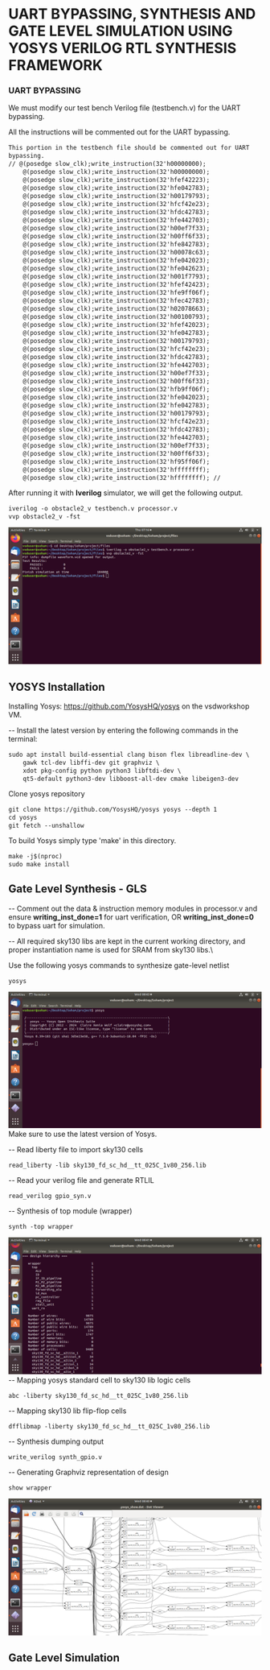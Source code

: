 # UART BYPASSING, SYNTHESIS AND GATE LEVEL SIMULATION USING YOSYS VERILOG RTL SYNTHESIS FRAMEWORK #

### UART BYPASSING ###

We must modify our test bench Verilog file (testbench.v) for the UART bypassing.

All the instructions will be commented out for the UART bypassing.
```
This portion in the testbench file should be commented out for UART bypassing.
// @(posedge slow_clk);write_instruction(32'h00000000); 
    @(posedge slow_clk);write_instruction(32'h00000000); 
    @(posedge slow_clk);write_instruction(32'hfef42223); 
    @(posedge slow_clk);write_instruction(32'hfe042783); 
    @(posedge slow_clk);write_instruction(32'h00179793); 
    @(posedge slow_clk);write_instruction(32'hfcf42e23); 
    @(posedge slow_clk);write_instruction(32'hfdc42783); 
    @(posedge slow_clk);write_instruction(32'hfe442703); 
    @(posedge slow_clk);write_instruction(32'h00ef7f33); 
    @(posedge slow_clk);write_instruction(32'h00ff6f33); 
    @(posedge slow_clk);write_instruction(32'hfe842783); 
    @(posedge slow_clk);write_instruction(32'h00078c63); 
    @(posedge slow_clk);write_instruction(32'hfe042023); 
    @(posedge slow_clk);write_instruction(32'hfe042623); 
    @(posedge slow_clk);write_instruction(32'h001f7793); 
    @(posedge slow_clk);write_instruction(32'hfef42423); 
    @(posedge slow_clk);write_instruction(32'hfe9ff06f); 
    @(posedge slow_clk);write_instruction(32'hfec42783); 
    @(posedge slow_clk);write_instruction(32'h02078663); 
    @(posedge slow_clk);write_instruction(32'h00100793); 
    @(posedge slow_clk);write_instruction(32'hfef42023); 
    @(posedge slow_clk);write_instruction(32'hfe042783); 
    @(posedge slow_clk);write_instruction(32'h00179793); 
    @(posedge slow_clk);write_instruction(32'hfcf42e23); 
    @(posedge slow_clk);write_instruction(32'hfdc42783); 
    @(posedge slow_clk);write_instruction(32'hfe442703); 
    @(posedge slow_clk);write_instruction(32'h00ef7f33); 
    @(posedge slow_clk);write_instruction(32'h00ff6f33); 
    @(posedge slow_clk);write_instruction(32'hfb9ff06f); 
    @(posedge slow_clk);write_instruction(32'hfe042023); 
    @(posedge slow_clk);write_instruction(32'hfe042783); 
    @(posedge slow_clk);write_instruction(32'h00179793); 
    @(posedge slow_clk);write_instruction(32'hfcf42e23); 
    @(posedge slow_clk);write_instruction(32'hfdc42783); 
    @(posedge slow_clk);write_instruction(32'hfe442703); 
    @(posedge slow_clk);write_instruction(32'h00ef7f33); 
    @(posedge slow_clk);write_instruction(32'h00ff6f33); 
    @(posedge slow_clk);write_instruction(32'hf95ff06f); 
    @(posedge slow_clk);write_instruction(32'hffffffff); 
    @(posedge slow_clk);write_instruction(32'hffffffff); //
```
After running it with **Iverilog** simulator, we will get the following output.
```
iverilog -o obstacle2_v testbench.v processor.v
vvp obstacle2_v -fst
```
![image1](/week6/uart_bypass.png)

## YOSYS Installation ##
Installing Yosys: https://github.com/YosysHQ/yosys on the vsdworkshop VM.

-- Install the latest version by entering the following commands in the terminal:
```
sudo apt install build-essential clang bison flex libreadline-dev \
    gawk tcl-dev libffi-dev git graphviz \
    xdot pkg-config python python3 libftdi-dev \
    qt5-default python3-dev libboost-all-dev cmake libeigen3-dev
```
Clone yosys repository
```
git clone https://github.com/YosysHQ/yosys yosys --depth 1
cd yosys
git fetch --unshallow
```
To build Yosys simply type 'make' in this directory.
```
make -j$(nproc)
sudo make install
```

## Gate Level Synthesis - GLS ##

-- Comment out the data & instruction memory modules in processor.v and ensure **writing_inst_done=1** for uart verification,
OR **writing_inst_done=0** to bypass uart for simulation.

-- All required sky130 libs are kept in the current working directory, and proper instantiation name is used for SRAM from sky130 libs.\

Use the following yosys commands to synthesize gate-level netlist
```
yosys
```
![image2](/week6/yosys.png)
Make sure to use the latest version of Yosys.

-- Read liberty file to import sky130 cells
```
read_liberty -lib sky130_fd_sc_hd__tt_025C_1v80_256.lib
```
-- Read your verilog file and generate RTLIL

```
read_verilog gpio_syn.v
```
-- Synthesis of top module (wrapper)
```
synth -top wrapper
```
![image3](/week6/synth_top_Wrapper.png)
-- Mapping yosys standard cell to sky130 lib logic cells
```
abc -liberty sky130_fd_sc_hd__tt_025C_1v80_256.lib
```
-- Mapping sky130 lib flip-flop cells
```
dfflibmap -liberty sky130_fd_sc_hd__tt_025C_1v80_256.lib
```
-- Synthesis dumping output
```
write_verilog synth_gpio.v
```
-- Generating Graphviz representation of design
```
show wrapper
```
![image4](/week6/synth_Design.png)
## Gate Level Simulation ##

 

